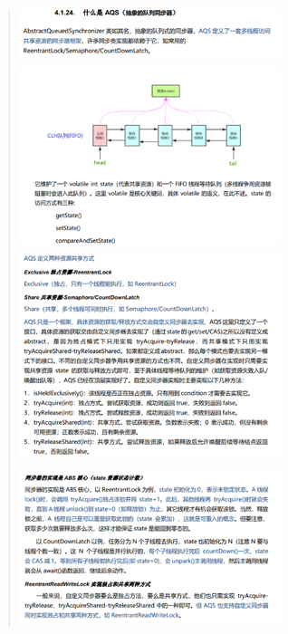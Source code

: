 > ![image-20210809155652695](image\image-20210809155652695.png)
>
> ![image-20210809155707015](image\image-20210809155707015.png)
>
> ![image-20210809155718487](image\image-20210809155718487.png)
>
> ![image-20210809155732344](image\image-20210809155732344.png)